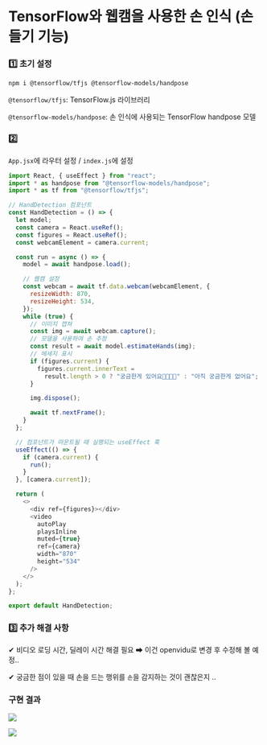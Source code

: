 # TensorFlow와 웹캠을 사용한 손 인식 (손들기 기능)

### 1️⃣ 초기 설정

```bash
npm i @tensorflow/tfjs @tensorflow-models/handpose
```

`@tensorflow/tfjs`: TensorFlow.js 라이브러리

`@tensorflow-models/handpose`: 손 인식에 사용되는 TensorFlow handpose 모델



### 2️⃣

`App.jsx`에 라우터 설정 / `index.js`에 <BrowserRouter> 설정



```javascript
import React, { useEffect } from "react";
import * as handpose from "@tensorflow-models/handpose";
import * as tf from "@tensorflow/tfjs";

// HandDetection 컴포넌트
const HandDetection = () => {
  let model;
  const camera = React.useRef();
  const figures = React.useRef();
  const webcamElement = camera.current;

  const run = async () => {
    model = await handpose.load();

    // 웹캠 설정
    const webcam = await tf.data.webcam(webcamElement, {
      resizeWidth: 870,
      resizeHeight: 534,
    });
    while (true) {
      // 이미지 캡쳐
      const img = await webcam.capture();
      // 모델을 사용하여 손 추정
      const result = await model.estimateHands(img);
      // 메세지 표시
      if (figures.current) {
        figures.current.innerText =
          result.length > 0 ? "궁금한게 있어요✋🏻✋🏻" : "아직 궁금한게 없어요";
      }

      img.dispose();

      await tf.nextFrame();
    }
  };

  // 컴포넌트가 마운트될 때 실행되는 useEffect 훅
  useEffect(() => {
    if (camera.current) {
      run();
    }
  }, [camera.current]);

  return (
    <>
      <div ref={figures}></div>
      <video
        autoPlay
        playsInline
        muted={true}
        ref={camera}
        width="870"
        height="534"
      />
    </>
  );
};

export default HandDetection;

```



### 3️⃣ 추가 해결 사항

✔ 비디오 로딩 시간, 딜레이 시간 해결 필요 ➡ 이건 openvidu로 변경 후 수정해 볼 예정..

✔ 궁금한 점이 있을 때 손을 드는 행위를 `손`을 감지하는 것이 괜찮은지 .. 



### 구현 결과

![](C:\Users\SSAFY\AppData\Roaming\marktext\images\2023-07-20-11-54-26-image%20(1).png)

![](C:\Users\SSAFY\AppData\Roaming\marktext\images\2023-07-20-11-54-19-image.png)


